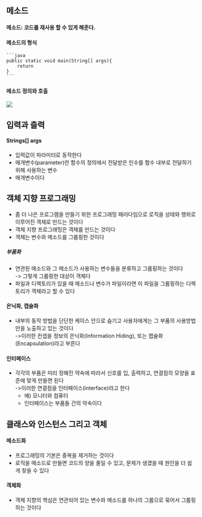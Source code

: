 ## 메소드

#### 메소드: 코드를 재사용 할 수 있게 해준다.

#### 메소드의 형식
    ```java
    public static void main(String[] args){
        return
    } 
    ```
#### 메소드 정의와 호출

![](https://s3.ap-northeast-2.amazonaws.com/opentutorials-user-file/module/516/1835.gif)

## 입력과 츨력

#### Strings[] args
- 입력값이 파라미터로 동작한다
- 매개변수(parameter)란 함수의 정의에서 전달받은 인수를 함수 내부로 전달하기 위해 사용하는 변수
- 매개변수이다

## 객체 지향 프로그래밍

- 좀 더 나은 프로그램을 만들기 위한 프로그래밍 패러다임으로 로직을 상태와 행위로 이루어진 객체로 만드는 것이다
- 객체 지향 프로그래밍은 객체를 만드는 것이다
- 객체는 변수와 메소드를 그룹핑한 것이다

##### 부품화
- 연관된 메소드와 그 메소드가 사용하는 변수들을 분류하고 그룹핑하는 것이다<BR>
-> 그렇게 그룹핑한 대상이 객체다
- 파일과 디렉토리가 있을 때 메소드나 변수가 파일이라면 이 파일을 그룹핑하는 디렉토리가 객체라고 할 수 있다
#### 은닉화, 캡슐화

-  내부의 동작 방법을 단단한 케이스 안으로 숨기고 사용자에게는 그 부품의 사용방법만을 노출하고 있는 것이다<BR>
->이러한 컨셉을 정보의 은닉화(Information Hiding), 또는 캡슐화(Encapsulation)라고 부른다
#### 인터페이스
- 각각의 부품은 미리 정해진 약속에 따라서 신호를 입, 출력하고, 연결점의 모양을 표준에 맞게 만들면 된다<BR> ->이러한 연결점을 인터페이스(interface)라고 한다
    - 예) 모니터와 컴퓨터
    - 인터페이스는 부품들 간의 약속이다

## 클래스와 인스턴스 그리고 객체

#### 메소드화
- 프로그래밍의 기본은 중복을 제거하는 것이다
- 로직을 메소드로 만들면 코드의 양을 줄일 수 있고, 문제가 생겼을 때 원인을 더 쉽게 찾을 수 있다

#### 객체화
- 객체 지향의 핵심은 연관되어 있는 변수와 메소드를 하나의 그룹으로 묶어서 그룹핑하는 것이다